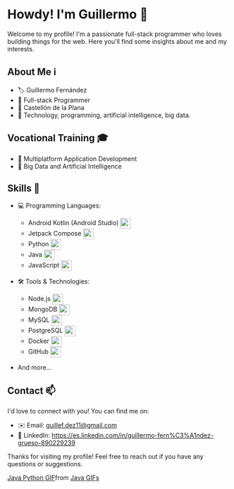 # Howdy! I'm Guillermo 👋

Welcome to my profile! I'm a passionate full-stack programmer who loves building things for the web. Here you'll find some insights about me and my interests.

## About Me ℹ️

- 🏷 Guillermo Fernández
- 💼 Full-stack Programmer
- 📍 Castellón de la Plana
- 🎯 Technology, programming, artificial intelligence, big data.

## Vocational Training 🎓

- 📱 Multiplatform Application Development
- 🤖 Big Data and Artificial Intelligence

## Skills 🚀

- 💻 Programming Languages:
  - Android Kotlin (Android Studio) <img src="https://github.com/Gfg92/Gfg92/assets/91074638/983f8988-d3d8-4473-8ca9-da5d63f08fd4" width="24" height="24" style="vertical-align:middle;">
  - Jetpack Compose <img src="https://github.com/Gfg92/Gfg92/assets/91074638/2103c80d-aa95-4e51-afed-c3d1e31d8e22" width="24" height="24" style="vertical-align:middle;">
  - Python <img src="https://github.com/Gfg92/Gfg92/assets/91074638/22960866-f176-4eff-b2a1-20b6c13c3f19" width="24" height="24" style="vertical-align:middle;">
  - Java <img src="https://github.com/Gfg92/Gfg92/assets/91074638/4ff5ea82-a92b-4606-8f40-a474f2162da5" width="24" height="24" style="vertical-align:middle;">
  - JavaScript <img src="https://github.com/Gfg92/Gfg92/assets/91074638/435ae37a-a290-4524-a487-35763d8e75a6" width="24" height="24" style="vertical-align:middle;">

- 🛠 Tools & Technologies:
    - Node.js <img src="https://github.com/Gfg92/Gfg92/assets/91074638/84725939-50c7-4200-8b7c-ade23139abcc" width="24" height="24" style="vertical-align:middle;">
    - MongoDB <img src="https://github.com/Gfg92/Gfg92/assets/91074638/88f88284-b22f-4991-a55b-bb0ef1daf7ba" width="24" height="24" style="vertical-align:middle;">
    - MySQL <img src="https://github.com/Gfg92/Gfg92/assets/91074638/d9e3ed29-300c-415e-af7c-dcb190d13f3c" width="24" height="24" style="vertical-align:middle;">
    - PostgreSQL <img src="https://github.com/Gfg92/Gfg92/assets/91074638/18662bd1-49cf-476e-ba25-39bb325982e4" width="24" height="24" style="vertical-align:middle;">
    - Docker <img src="https://github.com/Gfg92/Gfg92/assets/91074638/67ecb21f-5fdd-4eeb-ad4c-0f06b644cb53" width="24" height="24" style="vertical-align:middle;">
    - GitHub <img src="https://github.com/Gfg92/Gfg92/assets/91074638/cb154de2-7596-49aa-8d1a-6dbe12098c3a" width="24" height="24" style="vertical-align:middle;">

- And more...

## Contact 📫

I'd love to connect with you! You can find me on:

- ✉️ Email: guillef.dez11@gmail.com
- 🔗 LinkedIn: https://es.linkedin.com/in/guillermo-fern%C3%A1ndez-grueso-890229239

Thanks for visiting my profile! Feel free to reach out if you have any questions or suggestions.

<div class="tenor-gif-embed" data-postid="16168791" data-share-method="host" data-aspect-ratio="1.62437" data-width="100%"><a href="https://tenor.com/view/java-python-fight-me-saber-tdfw-gif-16168791">Java Python GIF</a>from <a href="https://tenor.com/search/java-gifs">Java GIFs</a></div> <script type="text/javascript" async src="https://tenor.com/embed.js"></script>




<!--
**Gfg92/Gfg92** is a ✨ _special_ ✨ repository because its `README.md` (this file) appears on your GitHub profile.

Here are some ideas to get you started:

- 🔭 I’m currently working on ...
- 🌱 I’m currently learning ...
- 👯 I’m looking to collaborate on ...
- 🤔 I’m looking for help with ...
- 💬 Ask me about ...
- 📫 How to reach me: ...
- 😄 Pronouns: ...
- ⚡ Fun fact: ...
-->

